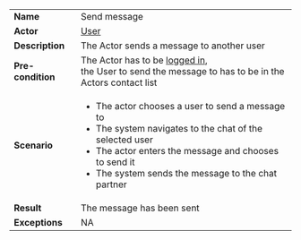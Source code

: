 <table>
    <tr>
        <td>
            <strong>Name</strong>
        </td>
        <td>
            Send message
        </td>
    </tr>
    <tr>
        <td>
            <strong>Actor</strong>
        </td>
        <td>
            <a href="../user.md"> User </a>
        </td>
    </tr>
    <tr>
        <td>
            <strong>Description</strong>            
        </td>
        <td>
            The Actor sends a message to another user
        </td>
    </tr>
    <tr>
        <td>
            <strong>Pre-condition</strong>
        </td>
        <td>
            The Actor has to be <a href="login.md"> logged in</a>, <br/> 
            the User to send the message to has to be in the Actors contact list 
        </td>
    </tr>
    <tr>
        <td>
            <strong>Scenario</strong>
        </td>
        <td>
            <ul>
                <li>
                    The actor chooses a user to send a message to
                </li>
                <li>
                    The system navigates to the chat of the selected user
                </li>
                <li>
                    The actor enters the message and chooses to send it
                </li>
                <li>
                    The system sends the message to the chat partner
                </li>
            </ul>
        </td>
    </tr>
    <tr>
        <td>
            <strong>Result</strong>
        </td>
        <td>
            The message has been sent
        </td>
    </tr>
    <tr>
        <td>
            <strong>Exceptions</strong>
        </td>
        <td>
            NA
        </td>
    </tr>      
</table>
